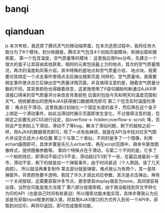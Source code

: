 # banqi
# qianduan
js
本次考核，我还原了腾讯天气的移动端界面，在本次还原过程中，我将任务大致分为了6个模块，划分依据是，腾讯天气包含4个初始页面模块，和弹出窗和搜索窗，
第一个包含温度，空气质量等的模块：
这里我应用flex分布，先建立一个很大的盒子让其容纳其他原素，相同的元素包括最上方的地点，其次的空气质量情况，再次的温度和风等介绍，其中特殊的是地点和空气质量介绍，
地点块，我需要对其绑定一个点击事件使得点击后弹出搜索页面
同样的，空气质量块，我需要绑定事件使点击它后弹出空气质量详情页面，并且值得注意的是，随着空气质量分数的不同，其背景颜色也得跟着改变，这里我使用了if语句辅助判断通过AJAX申请接口得来的空气质量评分来改变背景颜色
后面的包括今天和明天的温度范围和天气，统统都类似的使用AJAX获得接口数据填充即可
第二个包含实时温度的滑窗：
难点在于滑动，这里我通过初始化一个固定长度的盒子，然后再在这个盒子上绑定一个滑动事件，如此当滑动时展示页面即发生变化，不过值得注意的是，在绑定之前要先对CSS进行设定，如overflow-x: hidden;overflow-x: scroll;
等，否则会产生例如上下滑动，滑动不了等bug，解决了滑动问题，剩下的就和之前一样，用AJAX的数据填充即可，除了一点有些麻烦，就是在API当中找对应天气图片并设定合适大小和位置
第三个与第二个类似，不同的是多了一个图像，利用echart画图即可，具体步骤是先引入echart库，再在script范围中，用命令更改图像样式，提供图像参数等。
第四个特殊点在于滑动，与第二个不同的是，它多了一个粘附效应，即滑动不超过1/3不变，滑动超过1/3到下一张，在最后或最前一张市，滑动不变，剩下的就是加一个弹窗事件，由于时间紧迫（个人原因，请了几天病假）。
所以就没再重复制作
第五部分就是弹窗，难点我认为有两个，其一是除弹窗外，背景颜色要半透明，我找了许久才调出对应参数，其次是点击弹出，再有一个关闭按钮，这需要获取许多节点，更改使其display值变为none，其间很容易出错，当然也可能是我方法错了
第六部分是搜索框，由于我没能找到将文字转化为ID的API（也是自己时间有些紧迫）所以搜索功能未能实现，具体步骤我认为应该是先获取input框里的输入值，将其用AJAX接口的方式传入到另一个API中，获取到对应ID，再将ID返回，即可完成搜索功能，
